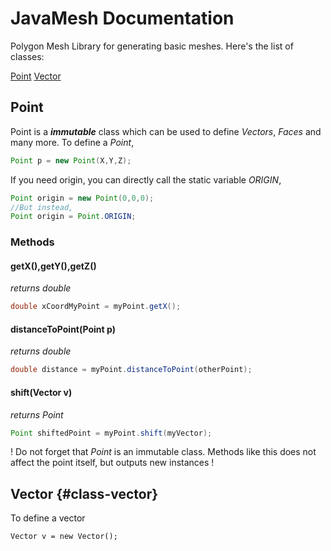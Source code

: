 # JavaMesh Documentation
Polygon Mesh Library for generating basic meshes. 
Here's the list of classes:

[Point](#class-point)
[Vector](#class-vector)

<h2 id="class-point">Point</h2>

Point is a **_immutable_** class which can be used to define _Vectors_, _Faces_ and many more. 
To define a _Point_, 
```Java
Point p = new Point(X,Y,Z);
```
If you need origin, you can directly call the static variable _ORIGIN_,
```Java
Point origin = new Point(0,0,0);
//But instead,
Point origin = Point.ORIGIN;
```
### Methods
#### getX(),getY(),getZ() 
_returns *double*_
```Java
double xCoordMyPoint = myPoint.getX(); 
```
#### distanceToPoint(Point p) 
_returns *double*_
```Java
double distance = myPoint.distanceToPoint(otherPoint);
```
#### shift(Vector v) 
_returns *Point*_
```Java
Point shiftedPoint = myPoint.shift(myVector);
```
! Do not forget that _Point_ is an immutable class. Methods like this does not affect the point itself, but outputs new instances !

## Vector {#class-vector}

To define a vector 

```
Vector v = new Vector();
```
